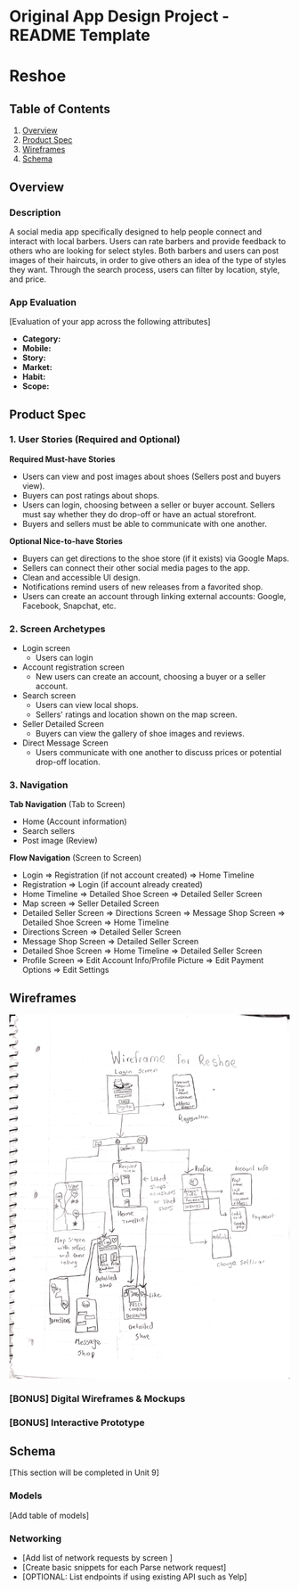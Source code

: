 Original App Design Project - README Template
===

# Reshoe

## Table of Contents
1. [Overview](#Overview)
1. [Product Spec](#Product-Spec)
1. [Wireframes](#Wireframes)
2. [Schema](#Schema)

## Overview
### Description
A social media app specifically designed to help people connect and interact with local barbers. Users can rate barbers and provide feedback to others who are looking for select styles. Both barbers and users can post images of their haircuts, in order to give others an idea of the type of styles they want. Through the search process, users can filter by location, style, and price.

### App Evaluation
[Evaluation of your app across the following attributes]
- **Category:**
- **Mobile:**
- **Story:**
- **Market:**
- **Habit:**
- **Scope:**

## Product Spec

### 1. User Stories (Required and Optional)

**Required Must-have Stories**

* Users can view and post images about shoes (Sellers post and buyers view).
* Buyers can post ratings about shops.
* Users can login, choosing between a seller or buyer account. Sellers must say whether they do drop-off or have an actual storefront.
* Buyers and sellers must be able to communicate with one another.

**Optional Nice-to-have Stories**

* Buyers can get directions to the shoe store (if it exists) via Google Maps.
* Sellers can connect their other social media pages to the app.
* Clean and accessible UI design.
* Notifications remind users of new releases from a favorited shop.
* Users can create an account through linking external accounts: Google, Facebook, Snapchat, etc.

### 2. Screen Archetypes

* Login screen
   * Users can login
* Account registration screen
   * New users can create an account, choosing a buyer or a seller account.
* Search screen
   * Users can view local shops.
   * Sellers' ratings and location shown on the map screen.
* Seller Detailed Screen
   * Buyers can view the gallery of shoe images and reviews.
* Direct Message Screen
   * Users communicate with one another to discuss prices or potential drop-off location.

### 3. Navigation

**Tab Navigation** (Tab to Screen)

* Home (Account information)
* Search sellers
* Post image (Review)

**Flow Navigation** (Screen to Screen)

* Login
   => Registration (if not account created)
   => Home Timeline
* Registration
   => Login (if account already created)
* Home Timeline
   => Detailed Shoe Screen
   => Detailed Seller Screen
* Map screen
   => Seller Detailed Screen 
* Detailed Seller Screen
   => Directions Screen 
   => Message Shop Screen
   => Detailed Shoe Screen
   => Home Timeline
* Directions Screen
   => Detailed Seller Screen
* Message Shop Screen
   => Detailed Seller Screen
* Detailed Shoe Screen
   => Home Timeline
   => Detailed Seller Screen   
* Profile Screen
   => Edit Account Info/Profile Picture
   => Edit Payment Options
   => Edit Settings

## Wireframes
<img src="Wireframe.png" width=600>

### [BONUS] Digital Wireframes & Mockups

### [BONUS] Interactive Prototype

## Schema 
[This section will be completed in Unit 9]
### Models
[Add table of models]
### Networking
- [Add list of network requests by screen ]
- [Create basic snippets for each Parse network request]
- [OPTIONAL: List endpoints if using existing API such as Yelp]
